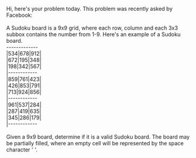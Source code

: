 Hi, here's your problem today. This problem was recently asked by Facebook:
<br>
<br>
A Sudoku board is a 9x9 grid, where each row, column and each 3x3 subbox contains the number from 1-9. Here's an example of a Sudoku board.<br>
-------------<br>
|534|678|912|<br>
|672|195|348|<br>
|198|342|567|<br>
|------------<br>
|859|761|423|<br>
|426|853|791|<br>
|713|924|856|<br>
|------------<br>
|961|537|284|<br>
|287|419|635|<br>
|345|286|179|<br>
|------------<br>
<br>
Given a 9x9 board, determine if it is a valid Sudoku board. The board may be partially filled, where an empty cell will be represented by the space character ' '.
